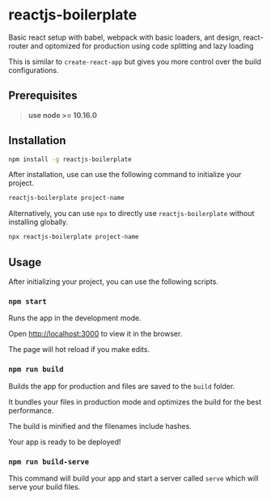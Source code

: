 # reactjs-boilerplate

Basic react setup with babel, webpack with basic loaders, ant design, react-router and optomized for production using code splitting and lazy loading

This is similar to `create-react-app` but gives you more control over the build configurations.

## Prerequisites

> **use node >= 10.16.0**

## Installation

```bash
npm install -g reactjs-boilerplate
```

After installation, use can use the following command to initialize your project.

```bash
reactjs-boilerplate project-name
```

Alternatively, you can use `npx` to directly use `reactjs-boilerplate` without installing globally.

```bash
npx reactjs-boilerplate project-name
```

## Usage

After initializing your project, you can use the following scripts.

### `npm start`

Runs the app in the development mode.

Open [http://localhost:3000](http://localhost:3000) to view it in the browser.

The page will hot reload if you make edits.

### `npm run build`

Builds the app for production and files are saved to the `build` folder.

It bundles your files in production mode and optimizes the build for the best performance.

The build is minified and the filenames include hashes.

Your app is ready to be deployed!

### `npm run build-serve`

This command will build your app and start a server called `serve` which will serve your build files.

